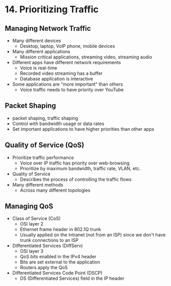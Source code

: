 # 14. Prioritizing Traffic

## Managing Network Traffic

* Many different devices
  * Desktop, laptop, VoIP phone, mobile devices
* Many different applications
  * Mission critical applications, streaming video, streaming audio
* Different apps have different network requirements
  * Voice is real-time
  * Recorded video streaming has a buffer
  * Database application is interactive
* Some applications are "more important" than others
  * Voice traffic needs to have priority over YouTube

## Packet Shaping

* packet shaping, traffic shaping
* Control with bandwidth usage or data rates
* Set important applications to have higher priorities than other apps

## Quality of Service (QoS)

* Prioritize traffic performance
  * Voice over IP traffic has priority over web-browsing
  * Prioritize by maximum bandwidth, traffic rate, VLAN, etc.
* Quality of Service
  * Describes the process of controlling the traffic flows
* Many different methods
  * Across many different topologies

## Managing QoS

* Class of Service (CoS)
  * OSI layer 2
  * Ethernet frame header in 802.1Q trunk
  * Usually applied on the intranet (not from an ISP) since we don't have trunk connections to an ISP
* Differentiated Services (DiffServ)
  * OSI layer 3
  * QoS bits enabled in the IPv4 header
  * Bits are set external to the application
  * Routers apply the QoS
* Differentiated Services Code Point (DSCP)
  * DS (Differentiated Services) field in the IP header
